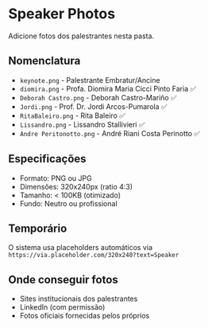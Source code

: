 # Speaker Photos

Adicione fotos dos palestrantes nesta pasta.

## Nomenclatura

- `keynote.png` - Palestrante Embratur/Ancine
- `diomira.png` - Profa. Diomira Maria Cicci Pinto Faria ✅
- `Deborah Castro.png` - Deborah Castro-Mariño ✅
- `Jordi.png` - Prof. Dr. Jordi Arcos-Pumarola ✅
- `RitaBaleiro.png` - Rita Baleiro ✅
- `Lissandro.png` - Lissandro Stallivieri ✅
- `Andre Peritonotto.png` - André Riani Costa Perinotto ✅

## Especificações

- Formato: PNG ou JPG
- Dimensões: 320x240px (ratio 4:3)
- Tamanho: < 100KB (otimizado)
- Fundo: Neutro ou profissional

## Temporário

O sistema usa placeholders automáticos via `https://via.placeholder.com/320x240?text=Speaker`

## Onde conseguir fotos

- Sites institucionais dos palestrantes
- LinkedIn (com permissão)
- Fotos oficiais fornecidas pelos próprios
